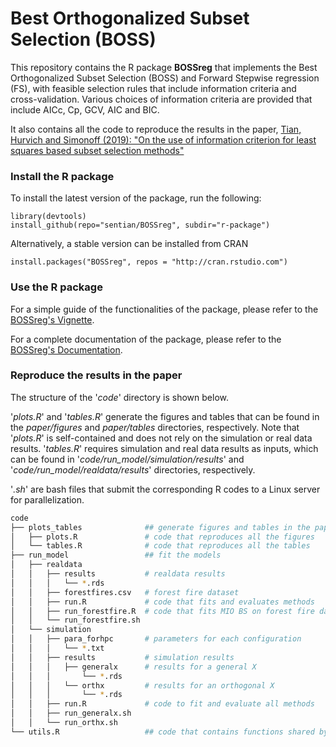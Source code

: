 # Best Orthogonalized Subset Selection (BOSS)
This repository contains the R package **BOSSreg** that implements the Best Orthogonalized Subset Selection (BOSS) and Forward Stepwise regression (FS), with feasible selection rules that include information criteria and cross-validation. Various choices of information criteria are provided that include AICc, Cp, GCV, AIC and BIC.

It also contains all the code to reproduce the results in the paper,
[Tian, Hurvich and Simonoff (2019): "On the use of information criterion for least squares based subset selection methods"](https://github.com/sentian/BOSSreg/blob/master/paper/ms.pdf)

### Install the R package
To install the latest version of the package, run the following:
```
library(devtools)
install_github(repo="sentian/BOSSreg", subdir="r-package")
```
Alternatively, a stable version can be installed from CRAN
```
install.packages("BOSSreg", repos = "http://cran.rstudio.com")
```

### Use the R package
For a simple guide of the functionalities of the package, please refer to the [BOSSreg's Vignette](https://github.com/sentian/BOSSreg/blob/master/r-package/vignettes/BOSSreg.pdf).

For a complete documentation of the package, please refer to the [BOSSreg's Documentation](https://github.com/sentian/BOSSreg/blob/master/BOSSreg_0.1.0.pdf).

### Reproduce the results in the paper
The structure of the '*code*' directory is shown below.

'*plots.R*' and '*tables.R*' generate the figures and tables that can be found in the *paper/figures* and *paper/tables* directories, respectively. Note that '*plots.R*' is self-contained and does not rely on the simulation or real data results. '*tables.R*' requires simulation and real data results as inputs, which can be found in '*code/run_model/simulation/results*' and '*code/run_model/realdata/results*' directories, respectively.

'*.sh*' are bash files that submit the corresponding R codes to a Linux server for parallelization.

```bash
code
├── plots_tables              ## generate figures and tables in the paper
│   ├── plots.R               # code that reproduces all the figures
│   └── tables.R              # code that reproduces all the tables
├── run_model                 ## fit the models
│   ├── realdata
│   │   ├── results           # realdata results
│   │   │   └── *.rds
│   │   ├── forestfires.csv   # forest fire dataset
│   │   ├── run.R             # code that fits and evaluates methods
│   │   ├── run_forestfire.R  # code that fits MIO BS on forest fire dataset
│   │   └── run_forestfire.sh
│   └── simulation
│   │   ├── para_forhpc       # parameters for each configuration
│   │   │   └── *.txt
│   │   ├── results           # simulation results
│   │   │   ├── generalx      # results for a general X
│   │   │       └── *.rds
│   │   │   └── orthx         # results for an orthogonal X
│   │   │       └── *.rds
│   │   ├── run.R             # code to fit and evaluate all methods
│   │   ├── run_generalx.sh
│   │   └── run_orthx.sh
└── utils.R                   ## code that contains functions shared by other R codes
```
